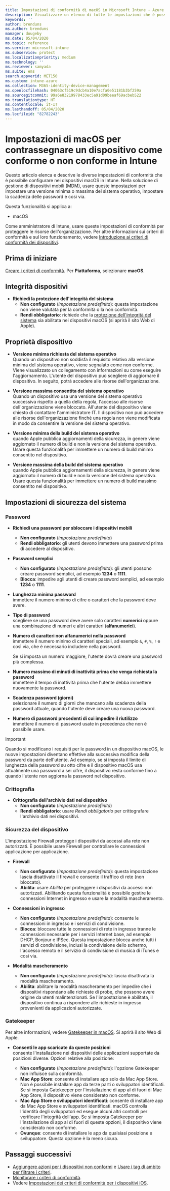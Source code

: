 ```yaml
---
title: Impostazioni di conformità di macOS in Microsoft Intune - Azure | Microsoft Docs
description: Visualizzare un elenco di tutte le impostazioni che è possibile usare durante l'impostazione della conformità per i dispositivi macOS in Microsoft Intune. Richiedere la protezione dell'integrità del sistema di Apple, impostare le restrizioni relative alla password, richiedere un firewall, consentire un gatekeeper e così via.
keywords: ''
author: brenduns
ms.author: brenduns
manager: dougeby
ms.date: 05/04/2020
ms.topic: reference
ms.service: microsoft-intune
ms.subservice: protect
ms.localizationpriority: medium
ms.technology: ''
ms.reviewer: samyada
ms.suite: ems
search.appverid: MET150
ms.custom: intune-azure
ms.collection: M365-identity-device-management
ms.openlocfilehash: 04063cf519c9dcb4a10e7acfa0e51181b3bf259a
ms.sourcegitcommit: 99a6e83219978433ec5a91d09beeaf69acbeb522
ms.translationtype: HT
ms.contentlocale: it-IT
ms.lasthandoff: 05/04/2020
ms.locfileid: "82782243"
---
```

# <a name="macos-settings-to-mark-devices-as-compliant-or-not-compliant-using-intune"></a>Impostazioni di macOS per contrassegnare un dispositivo come conforme o non conforme in Intune

Questo articolo elenca e descrive le diverse impostazioni di conformità che è possibile configurare nei dispositivi macOS in Intune. Nella soluzione di gestione di dispositivi mobili (MDM), usare queste impostazioni per impostare una versione minima o massima del sistema operativo, impostare la scadenza delle password e così via.

Questa funzionalità si applica a:

- macOS

Come amministratore di Intune, usare queste impostazioni di conformità per proteggere le risorse dell'organizzazione. Per altre informazioni sui criteri di conformità e sul loro funzionamento, vedere [Introduzione ai criteri di conformità dei dispositivi](device-compliance-get-started.md).

## <a name="before-you-begin"></a>Prima di iniziare

[Creare i criteri di conformità](create-compliance-policy.md#create-the-policy). Per **Piattaforma**, selezionare **macOS**.

## <a name="device-health"></a>Integrità dispositivi

- **Richiedi la protezione dell'integrità del sistema**  
  - **Non configurato** (*impostazione predefinita*): questa impostazione non viene valutata per la conformità o la non conformità.
  - **Rendi obbligatorio**: richiede che la [protezione dell'integrità del sistema](https://support.apple.com/HT204899) sia abilitata nei dispositivi macOS (si aprirà il sito Web di Apple).  

## <a name="device-properties"></a>Proprietà dispositivo

- **Versione minima richiesta del sistema operativo**  
  Quando un dispositivo non soddisfa il requisito relativo alla versione minima del sistema operativo, viene segnalato come non conforme. Viene visualizzato un collegamento con informazioni su come eseguire l'aggiornamento. L'utente del dispositivo può scegliere di aggiornare il dispositivo. In seguito, potrà accedere alle risorse dell'organizzazione.

- **Versione massima consentita del sistema operativo**  
  Quando un dispositivo usa una versione del sistema operativo successiva rispetto a quella della regola, l'accesso alle risorse dell'organizzazione viene bloccato. All'utente del dispositivo viene chiesto di contattare l'amministratore IT. Il dispositivo non può accedere alle risorse dell'organizzazione finché una regola non viene modificata in modo da consentire la versione del sistema operativo.

- **Versione minima della build del sistema operativo**  
  quando Apple pubblica aggiornamenti della sicurezza, in genere viene aggiornato il numero di build e non la versione del sistema operativo. Usare questa funzionalità per immettere un numero di build minimo consentito nel dispositivo.

- **Versione massima della build del sistema operativo**  
  quando Apple pubblica aggiornamenti della sicurezza, in genere viene aggiornato il numero di build e non la versione del sistema operativo. Usare questa funzionalità per immettere un numero di build massimo consentito nel dispositivo.

## <a name="system-security-settings"></a>Impostazioni di sicurezza del sistema

### <a name="password"></a>Password

- **Richiedi una password per sbloccare i dispositivi mobili**  
  - **Non configurato** (*impostazione predefinita*)
  - **Rendi obbligatorio**: gli utenti devono immettere una password prima di accedere al dispositivo.

- **Password semplici**  
  - **Non configurato** (*impostazione predefinita*): gli utenti possono creare password semplici, ad esempio **1234** o **1111**.
  - **Blocca**: impedire agli utenti di creare password semplici, ad esempio **1234** o **1111**.

- **Lunghezza minima password**  
  immettere il numero minimo di cifre o caratteri che la password deve avere.

- **Tipo di password**  
  scegliere se una password deve avere solo caratteri **numerici** oppure una combinazione di numeri e altri caratteri (**alfanumerici**).

- **Numero di caratteri non alfanumerici nella password**  
  immettere il numero minimo di caratteri speciali, ad esempio `&`, `#`, `%`, `!` e così via, che è necessario includere nella password.

  Se si imposta un numero maggiore, l'utente dovrà creare una password più complessa.

- **Numero massimo di minuti di inattività prima che venga richiesta la password**  
  immettere il tempo di inattività prima che l'utente debba immettere nuovamente la password.

- **Scadenza password (giorni)**  
  selezionare il numero di giorni che mancano alla scadenza della password attuale, quando l'utente deve creare una nuova password.

- **Numero di password precedenti di cui impedire il riutilizzo**  
  immettere il numero di password usate in precedenza che non è possibile usare.
> [!IMPORTANT]
> Quando si modificano i requisiti per le password in un dispositivo macOS, le nuove impostazioni diventano effettive alla successiva modifica della password da parte dell'utente. Ad esempio, se si imposta il limite di lunghezza della password su otto cifre e il dispositivo macOS usa attualmente una password a sei cifre, il dispositivo resta conforme fino a quando l'utente non aggiorna la password nel dispositivo.

### <a name="encryption"></a>Crittografia

- **Crittografia dell'archivio dati nel dispositivo**  
  - **Non configurato** (*impostazione predefinita*)
  - **Rendi obbligatorio**: usare *Rendi obbligatorio* per crittografare l'archivio dati nei dispositivi.

### <a name="device-security"></a>Sicurezza del dispositivo

L'impostazione Firewall protegge i dispositivi da accessi alla rete non autorizzati. È possibile usare Firewall per controllare le connessioni applicazione per applicazione. 

- **Firewall**  
  - **Non configurato** (*impostazione predefinita*): questa impostazione lascia disattivato il firewall e consente il traffico di rete (non bloccato).
  - **Abilita**: usare *Abilita* per proteggere i dispositivi da accessi non autorizzati. Abilitando questa funzionalità è possibile gestire le connessioni Internet in ingresso e usare la modalità mascheramento. 

- **Connessioni in ingresso**  
  - **Non configurato** (*impostazione predefinita*): consente le connessioni in ingresso e i servizi di condivisione.
  - **Blocca**: bloccare tutte le connessioni di rete in ingresso tranne le connessioni necessarie per i servizi Internet base, ad esempio DHCP, Bonjour e IPSec. Questa impostazione blocca anche tutti i servizi di condivisione, inclusi la condivisione dello schermo, l'accesso remoto e il servizio di condivisione di musica di iTunes e così via.  

- **Modalità mascheramento**  
  - **Non configurato** (*impostazione predefinita*): lascia disattivata la modalità mascheramento.
  - **Abilita**: abilitare la modalità mascheramento per impedire che i dispositivi rispondano alle richieste di probe, che possono avere origine da utenti malintenzionati. Se l'impostazione è abilitata, il dispositivo continua a rispondere alle richieste in ingresso provenienti da applicazioni autorizzate.  

### <a name="gatekeeper"></a>Gatekeeper

Per altre informazioni, vedere [Gatekeeper in macOS](https://support.apple.com/HT202491). Si aprirà il sito Web di Apple.

- **Consenti le app scaricate da queste posizioni**  
  consente l'installazione nei dispositivi delle applicazioni supportate da posizioni diverse. Opzioni relative alla posizione:

  - **Non configurato** (*impostazione predefinita*): l'opzione Gatekeeper non influisce sulla conformità.  
  - **Mac App Store**: consente di installare app solo da Mac App Store. Non è possibile installare app da terze parti o sviluppatori identificati. Se si imposta Gatekeeper per l'installazione di app al di fuori di Mac App Store, il dispositivo viene considerato non conforme.
  - **Mac App Store e sviluppatori identificati**: consente di installare app da Mac App Store e sviluppatori identificati. macOS controlla l'identità degli sviluppatori ed esegue alcuni altri controlli per verificare l'integrità dell'app. Se si imposta Gatekeeper per l'installazione di app al di fuori di queste opzioni, il dispositivo viene considerato non conforme.
  - **Ovunque**: consente di installare le app da qualsiasi posizione e sviluppatore. Questa opzione è la meno sicura.
 

## <a name="next-steps"></a>Passaggi successivi

- [Aggiungere azioni per i dispositivi non conformi](actions-for-noncompliance.md) e [Usare i tag di ambito per filtrare i criteri](../fundamentals/scope-tags.md).
- [Monitorare i criteri di conformità](compliance-policy-monitor.md).
- Vedere [Impostazioni dei criteri di conformità per i dispositivi iOS](compliance-policy-create-ios.md).